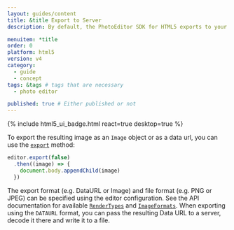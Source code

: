 ```yaml
---
layout: guides/content
title: &title Export to Server
description: By default, the PhotoEditor SDK for HTML5 exports to your user's device. Learn how to disable the automatic download and export to a server instead.

menuitem: *title
order: 0
platform: html5
version: v4
category:
  - guide
  - concept
tags: &tags # tags that are necessary
  - photo editor

published: true # Either published or not
---
```


{% include html5_ui_badge.html react=true desktop=true %}

To export the resulting image as an `Image` object or as a data url, you can use the [`export`](https://docs.photoeditorsdk.com/apidocs/html5/v4/PhotoEditorDesktopUI.html#export) method:

```js
editor.export(false)
  .then((image) => {
    document.body.appendChild(image)
  })
```

The export format (e.g. DataURL or Image) and file format (e.g. PNG or JPEG) can be specified using the editor configuration. See the API documentation for available [`RenderTypes`](https://docs.photoeditorsdk.com/apidocs/html5/v4/PhotoEditorSDK.html#.RenderType) and [`ImageFormats`](https://docs.photoeditorsdk.com/apidocs/html5/v4/PhotoEditorSDK.html#.ImageFormat). When exporting using the `DATAURL` format, you can pass the resulting Data URL to a server, decode it there and write it to a file.
